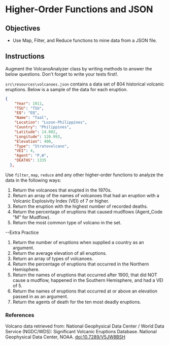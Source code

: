 # Higher-Order Functions and JSON

## Objectives

* Use Map, Filter, and Reduce functions to mine data from a JSON file.

## Instructions

Augment the VolcanoAnalyzer class by writing methods to answer the below questions.  Don't forget to write your tests first!.

`src\resources\volcanoes.json` contains a data set of 804 historical volcanic eruptions.  Below is a sample of the data for each eruption.

```JSON
{
    "Year": 1911,
    "TSU": "TSU",
    "EQ": "EQ",
    "Name": "Taal",
    "Location": "Luzon-Philippines",
    "Country": "Philippines",
    "Latitude": 14.002,
    "Longitude": 120.993,
    "Elevation": 400,
    "Type": "Stratovolcano",
    "VEI": 4,
    "Agent": "P,W",
    "DEATHS": 1335
  },
```

Use `filter`, `map`, `reduce` and any other higher-order functions to analyze the data in the following ways:

1. Return the volcanoes that erupted in the 1970s.
2. Return an array of the names of volcanoes that had an eruption with a Volcanic Explosivity Index (VEI) of 7 or higher.
3. Return the eruption with the highest number of recorded deaths.
4. Return the percentage of eruptions that caused mudflows (Agent_Code "M" for Mudflow).
5. Return the most common type of volcano in the set.

--Extra Practice
1. Return the number of eruptions when supplied a country as an argument.
2. Return the average elevation of all eruptions.
3. Return an array of types of volcanoes.
4. Return the percentage of eruptions that occurred in the Northern Hemisphere.
5. Return the names of eruptions that occurred after 1900, that did NOT cause a mudflow, happened in the Southern Hemisphere, and had a VEI of 5.
6. Return the names of eruptions that occurred at or above an elevation passed in as an argument.
7. Return the agents of death for the ten most deadly eruptions.


### References

Volcano data retrieved from: National Geophysical Data Center / World Data Service (NGDC/WDS): Significant Volcanic Eruptions Database. National Geophysical Data Center, NOAA. [doi:10.7289/V5JW8BSH](https://data.nodc.noaa.gov/cgi-bin/iso?id=gov.noaa.ngdc.mgg.hazards:G10147)
